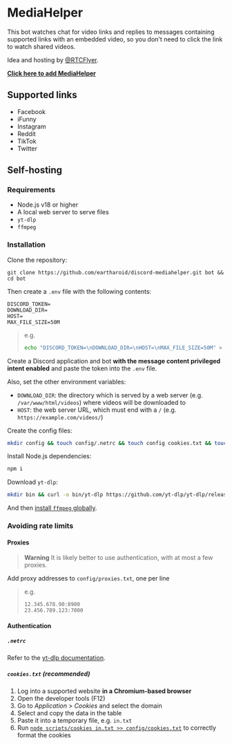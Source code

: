 # MediaHelper

This bot watches chat for video links and replies to messages containing supported links with an embedded video,
so you don't need to click the link to watch shared videos.

Idea and hosting by [@RTCFlyer](https://github.com/RTCFlyer).

[**Click here to add MediaHelper**](https://discord.com/oauth2/authorize?client_id=1026547091121655808&permissions=274878032960&scope=bot%20applications.commands)

## Supported links

- Facebook
- iFunny
- Instagram
- Reddit
- TikTok
- Twitter

## Self-hosting

### Requirements


- Node.js v18 or higher
- A local web server to serve files
- `yt-dlp`
- `ffmpeg`

### Installation

Clone the repository:
```
git clone https://github.com/eartharoid/discord-mediahelper.git bot && cd bot
```

Then create a `.env` file with the following contents:
```
DISCORD_TOKEN=
DOWNLOAD_DIR=
HOST=
MAX_FILE_SIZE=50M
```

> e.g.
> ```bash
> echo "DISCORD_TOKEN=\nDOWNLOAD_DIR=\nHOST=\nMAX_FILE_SIZE=50M" > .env
> ```

Create a Discord application and bot **with the message content privileged intent enabled** and paste the token into the `.env` file.

Also, set the other environment variables:

- `DOWNLOAD_DIR`: the directory which is served by a web server (e.g. `/var/www/html/videos`) where videos will be downloaded to
- `HOST`: the web server URL, which must end with a `/` (e.g. `https://example.com/videos/`)

Create the config files:
```bash
mkdir config && touch config/.netrc && touch config cookies.txt && touch config/proxies.txt
```

Install Node.js dependencies:
```bash
npm i
```

Download `yt-dlp`:
```bash
mkdir bin && curl -o bin/yt-dlp https://github.com/yt-dlp/yt-dlp/releases/latest/download/yt-dlp
```

And then [install `ffmpeg` globally](https://www.ffmpeg.org/download.html).

### Avoiding rate limits

#### Proxies

> **Warning** It is likely better to use authentication, with at most a few proxies.

Add proxy addresses to `config/proxies.txt`, one per line

> e.g.
> ```
> 12.345.678.90:8900
> 23.456.789.123:7000
> ```

#### Authentication

##### `.netrc`

Refer to the [yt-dlp documentation](https://github.com/yt-dlp/yt-dlp#authentication-with-netrc-file).

##### `cookies.txt` (recommended)

1. Log into a supported website **in a Chromium-based browser**
2. Open the developer tools (F12)
3. Go to *Application* > *Cookies* and select the domain
4. Select and copy the data in the table
5. Paste it into a temporary file, e.g. `in.txt`
6. Run [`node scripts/cookies in.txt >> config/cookies.txt`](https://github.com/dandv/convert-chrome-cookies-to-netscape-format) to correctly format the cookies
